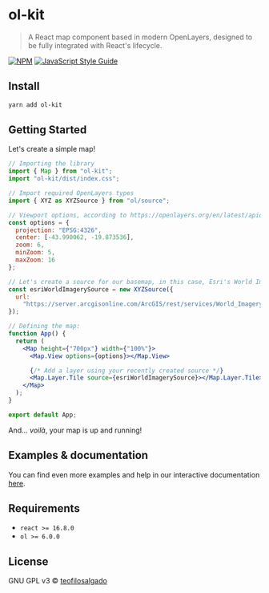 # ol-kit

> A React map component based in modern OpenLayers, designed to be fully integrated with React's lifecycle.

[![NPM](https://img.shields.io/npm/v/ol-kit.svg)](https://www.npmjs.com/package/ol-kit) [![JavaScript Style Guide](https://img.shields.io/badge/code_style-standard-brightgreen.svg)](https://standardjs.com)

## Install

```bash
yarn add ol-kit
```

## Getting Started

Let's create a simple map!

```jsx
// Importing the library
import { Map } from "ol-kit";
import "ol-kit/dist/index.css";

// Import required OpenLayers types
import { XYZ as XYZSource } from "ol/source";

// Viewport options, according to https://openlayers.org/en/latest/apidoc/module-ol_View.html#~ViewOptions
const options = {
  projection: "EPSG:4326",
  center: [-43.990062, -19.873536],
  zoom: 6,
  minZoom: 5,
  maxZoom: 16
};

// Let's create a source for our basemap, in this case, Esri's World Imagery
const esriWorldImagerySource = new XYZSource({
  url:
    "https://server.arcgisonline.com/ArcGIS/rest/services/World_Imagery/MapServer/tile/{z}/{y}/{x}"
});

// Defining the map:
function App() {
  return (
    <Map height={"700px"} width={"100%"}>
      <Map.View options={options}></Map.View>

      {/* Add a layer using your recently created source */}
      <Map.Layer.Tile source={esriWorldImagerySource}></Map.Layer.Tile>
    </Map>
  );
}

export default App;
```

And... _voilà_, your map is up and running!

## Examples & documentation

You can find even more examples and help in our interactive documentation [here](https://teofilosalgado.github.io/ol-kit).

## Requirements

- `react >= 16.8.0`
- `ol >= 6.0.0`

## License

GNU GPL v3 © [teofilosalgado](https://github.com/teofilosalgado)
